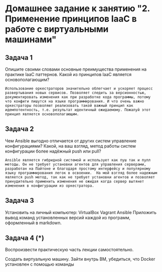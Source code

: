 # Домашнее задание к занятию "2. Применение принципов IaaC в работе с виртуальными машинами"

## Задача 1

Опишите своими словами основные преимущества применения на практике IaaC паттернов.
Какой из принципов IaaC является основополагающим?

`Использование оркестраторов значительно облегчает и ускоряет процесс развертывания новых сервисов. Позволяет следить за версионностью, документировать изменения как при разработке кода программы, потому что конфиги пишутся на языке программирования. И что очень важно оркестраторы позволяют реализовать такой важный принцип как идемпотентность, т.е. результат идентичный ожидаемому. Пожалуй этот принцип является основополагающим.` 

## Задача 2

Чем Ansible выгодно отличается от других систем управление конфигурациями?
Какой, на ваш взгляд, метод работы систем конфигурации более надёжный push или pull?

`Ansible является гибридной системой и использует как пуш так и пулл методы. Он не требует установки агентов для управления серверами, разработан на Пайтоне и благодаря простому интерфейсу и популярному языку программирования легок в освоении. 
На мой взгляд более надежным является push метод, так как не требует установки агентов и позволяет принудительно применить изменения не ожидая когда сервер вытянет изменения в конфигурации из оркестратора.` 

## Задача 3

Установить на личный компьютер:
VirtualBox
Vagrant
Ansible
Приложить вывод команд установленных версий каждой из программ, оформленный в markdown.

## Задача 4 (*)

Воспроизвести практическую часть лекции самостоятельно.

Создать виртуальную машину.
Зайти внутрь ВМ, убедиться, что Docker установлен с помощью команды